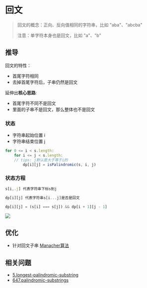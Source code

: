 # 回文

> 回文的概念：正向、反向值相同的字符串，比如 "aba"、"abcba"
>
> 注意：单字符本身也是回文，比如 "a"、"b"

## 推导
回文的特性：

- 首尾字符相同
- 去掉首尾字符后，子串仍然是回文

延伸出**核心思路**:

- 首尾字符不同不是回文
- 里面的子串不是回文，那么整体也不是回文

### 状态
- 字符串起始位置 i
- 字符串结束位置 j

```js
for 0 <= i < s.length:
    for i <= j < s.length:
    // tips: j默认是大于等于i的
        dp[i][j] = isPalindromic(s, i, j)
```

### 状态方程

```js
s[i,.j] 代表字符串下标s到j

dp[i][j] 代表字符串s[i...j]是否是回文

dp[i][j] = (s[i] === s[j]) && dp[i + 1][j - 1]
```
![](https://tva1.sinaimg.cn/large/007S8ZIlgy1ghtkl1lgisj30ha08iglo.jpg)

## 优化
- 针对回文子串 [Manacher算法](https://github.com/XyyF/elfin-algorithm/blob/master/algorithm/manacher.md)

## 相关问题
- [5.longest-palindromic-substring](https://github.com/XyyF/elfin-algorithm/blob/master/problems/5.longest-palindromic-substring.md)
- [647.palindromic-substrings](https://github.com/XyyF/elfin-algorithm/blob/master/problems/647.palindromic-substrings.md)
